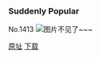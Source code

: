 ### Suddenly Popular
No.1413
![图片不见了~~~](https://imgs.xkcd.com/comics/suddenly_popular.png)

[原址](https://xkcd.com//1413) [下载](https://imgs.xkcd.com/comics/suddenly_popular.png)

